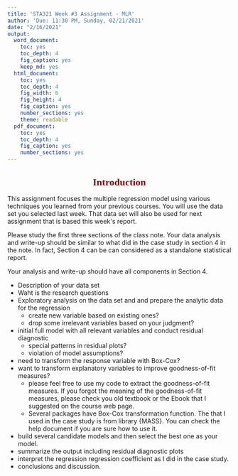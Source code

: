 ```yaml
---
title: 'STA321 Week #3 Assignment - MLR'
author: 'Due: 11:30 PM, Sunday, 02/21/2021'
date: "2/16/2021"
output:
  word_document: 
    toc: yes
    toc_depth: 4
    fig_caption: yes
    keep_md: yes
  html_document:
    toc: yes
    toc_depth: 4
    fig_width: 6
    fig_height: 4
    fig_caption: yes
    number_sections: yes
    theme: readable
  pdf_document: 
    toc: yes
    toc_depth: 4
    fig_caption: yes
    number_sections: yes
---
```


<style type="text/css">
h1.title {
  font-size: 20px;
  color: DarkRed;
  text-align: center;
}
h4.author { /* Header 4 - and the author and data headers use this too  */
    font-size: 18px;
  font-family: "Times New Roman", Times, serif;
  color: DarkRed;
  text-align: center;
}
h4.date { /* Header 4 - and the author and data headers use this too  */
  font-size: 18px;
  font-family: "Times New Roman", Times, serif;
  color: DarkBlue;
  text-align: center;
}
h1 { /* Header 3 - and the author and data headers use this too  */
    font-size: 22px;
    font-family: "Times New Roman", Times, serif;
    color: darkred;
    text-align: center;
}
h2 { /* Header 3 - and the author and data headers use this too  */
    font-size: 18px;
    font-family: "Times New Roman", Times, serif;
    color: navy;
    text-align: left;
}

h3 { /* Header 3 - and the author and data headers use this too  */
    font-size: 15px;
    font-family: "Times New Roman", Times, serif;
    color: navy;
    text-align: left;
}

h4 { /* Header 4 - and the author and data headers use this too  */
    font-size: 18px;
    font-family: "Times New Roman", Times, serif;
    color: darkred;
    text-align: left;
}
</style>






# Introduction

This assignment focuses the multiple regression model using various techniques you learned from your previous courses. You will use the data set you selected last week. That data set will also be used for next assignment that is based this week's report.

Please study the first three sections of the class note. Your data analysis and write-up should be similar to what did in the case study in section 4 in the note. In fact, Section 4 can be can considered as a standalone statistical report. 

Your analysis and write-up should have all components in Section 4.

* Description of your data set
* Waht is the research questions
* Exploratory analysis on the data set and and prepare the analytic data for the regression
  + create new variable based on existing ones?
  + drop some irrelevant variables based on your judgment?
* initial full model with all relevant variables and conduct residual diagnostic
  + special patterns in residual plots?
  + violation of model assumptions?
* need to transform the response variable with Box-Cox?
* want to transform explanatory variables to improve goodness-of-fit measures? 
  + please feel free to use my code to extract the goodness-of-fit measures. If you forgot the meaning of the goodness-of-fit measures, please check you old textbook or the Ebook that I suggested on the course web page.
  + Several packages have Box-Cox transformation function. The that I used in the case study is from library {MASS}. You can check the help document if you are sure how to use it. 
* build several candidate models and then select the best one as your model.
* summarize the output including residual diagnostic plots
* interpret the regression regression coefficient as I did in the case study.
* conclusions and discussion.

















